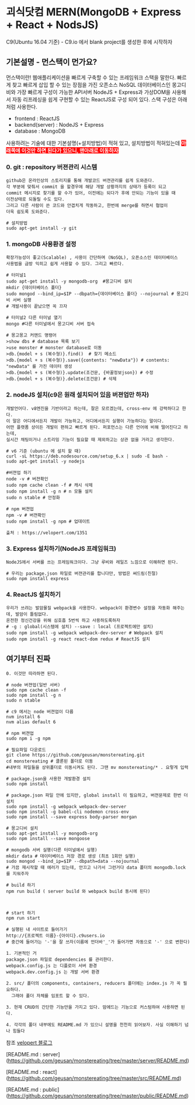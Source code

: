 # 괴식닷컴 MERN(MongoDB + Express + React + NodsJS)
C9(Ubuntu 16.04 기준) - C9.io 에서 blank project를 생성한 후에 시작하자

## 기본설명 - 먼스택이 먼가요?
먼스택이란! 웹애플리케이션을 빠르게 구축할 수 있는 프레임워크 스택을 말한다. 빠르게 찾고 빠르게 삽입 할 수 있는 장점을 가진 오픈소스 NoSQL 데이터베이스인 몽고디비와 가장 빠르게 구성이 가능한 API서버 NodeJS + Express과 
가상DOM을 사용해서 자동 리프레싱을 쉽게 구현할 수 있는 ReactJS로 구성 되어 있다. 스택 구성은 아래처럼 사용한다.
- frontend : ReactJS
- backend(server) : NodeJS + Express
- database : MongoDB

사용하려는 기술에 대한 기본설명(+설치방법)이 적혀 있고, 설치방법이 적혀있는데 <span style="background-color:red;font-weight:bold;color:white">아래쪽에 이것만 하면 된다가 있으니, 맨아래로 이동하자</span>


### 0. git : repository 버젼관리 시스템
    github은 온라인상의 스토리지를 통해 개발코드 버젼관리를 쉽게 도와준다. 
    각 부분에 맞춰서 commit 을 할경우에 해당 개발 상황까지의 상태가 등록이 되고
    commit 메시지로 찾기를 할 수가 있어, 이전에는 되다가 후에 안되는 기능이 있을 때
    이전상태로 되돌릴 수도 있다. 
    그리고 다른 사람이 쓴 코드와 안겹치게 작동하고, 한번에 merge를 하면서 협업이
    더욱 쉽도록 도와준다.
    
    # 설치방법
    sudo apt-get install -y git
    
### 1. mongoDB 사용환경 설정
    확장가능성이 좋고(Scalable) , 사용이 간단하며 (NoSQL), 오픈소스인 데이터베이스
    사용법을 금방 익히고 쉽게 사용할 수 있다. 그리고 빠르다.
    
    # 터미널1
    sudo apt-get install -y mongodb-org  #몽고디비 설치
    mkdir {데이터베이스 폴더}
    sudo mongod --bind_ip=$IP --dbpath={데이터베이스 폴더} --nojournal # 몽고디비 서버 실행
    # 개발사용이 끝났으면 꼭 끄자
    
    # 터미널2 다른 터미널 열기
    mongo #다른 터미널에서 몽고디비 서버 접속
    
    # 몽고몽고 커맨드 명령어
    >show dbs # database 목록 보기
    >use monster # monster database로 이동
    >db.{model + s (복수형)}.find()  # 찾기 메소드
    >db.{model + s (복수형)}.save({contents: "newData"}) # contents: "newData" 를 가진 데이터 생성
    >db.{model + s (복수형)}.update(조건문, {바꿀정보json}) # 수정
    >db.{model + s (복수형)}.delete(조건문) # 삭제
    
    
    
### 2. nodeJS 설치(c9은 원래 설치되어 있음 버젼업만 하자)
    개발언어다. v8엔진을 기반이라고 하는데, 잘은 모르겠는데, cross-env 에 강력하다고 한다.
    이 말은 어디에서든지 개발이 가능하고, 어디에서든지 실행이 가능하다는 말이다.
    어떤 플랫폼 상이든 개발이 편하고 빠르게 된다. 퍼포먼스는 다른 언어에 비해 떨어진다고 하는데,
    실시간 채팅이거나 스트리밍 기능이 필요할 때 제외하고는 상관 없을 거라고 생각한다.
    
    # v6 기준 (ubuntu 에 설치 할 때)
    curl -sL https://deb.nodesource.com/setup_6.x | sudo -E bash -
    sudo apt-get install -y nodejs
    
    #버젼업 하기
    node -v # 버젼확인
    sudo npm cache clean -f # 캐시 삭제
    sudo npm install -g n # n 모듈 설치
    sudo n stable # 안정화
    
    # npm 버젼업
    npm -v # 버젼확인
    sudo npm install -g npm # 업데이트
    
    출처 : https://velopert.com/1351
    
    
### 3. Express 설치하기(NodeJS 프레임워크)
    NodeJS에서 서버를 쓰는 프레임워크이다. 그냥 루비와 레일즈 느낌으로 이해하면 된다.
    
    # 우리는 package.json 파일로 버젼관리를 합니다만, 방법은 써드림(친절)
    sudo npm install express
    

### 4. ReactJS 설치하기
    우리가 쓰려는 발암물질 webpack을 사용한다. webpack이 환경변수 설정을 자동화 해주는데, 발암이 틀림없다.
    온전한 정신건강을 위해 심호흡 5번씩 하고 사용하도록하자
    # -g : global(시스템에 설치) --save : local (프로젝트에만 설치)
    sudo npm install -g webpack webpack-dev-server # Webpack 설치
    sudo npm install -g react react-dom redux # ReactJS 설치 
    
    

## 여기부터 진짜
    0. 이것만 따라하면 된다.
    
    # node 버젼업(일반 서버)
    sudo npm cache clean -f
    sudo npm install -g n
    sudo n stable
    
    # c9 에서는 node 버젼업이 다름
    nvm install 6
    nvm alias default 6
    
    # npm 버젼업
    sudo npm i -g npm
    
    # 필요파일 다운로드
    git clone https://github.com/geusan/monstereating.git
    cd monstereating # 클론된 폴더로 이동 
    #내부의 파일들을 상위폴더로 이동시켜도 된다. 그땐 mv monstereating/* . 요렇게 입력
    
    # package.json을 사용한 개발환경 설치
    sudo npm install
    
    # package.json 파일 안에 있지만, global install 이 필요하고, 버젼문제로 한번 더 설치
    sudo npm install -g webpack webpack-dev-server
    sudo npm install -g babel-cli nodemon cross-env
    sudo npm install --save express body-parser morgan
    
    # 몽고디비 설치
    sudo apt-get install -y mongodb-org
    sudo npm install --save mongoose
    
    # mongodb 서버 실행(다른 터미널에서 실행)
    mkdir data # 데이터베이스 저장 경로 생성 (최초 1회만 실행)
    sudo mongod --bind_ip=$IP --dbpath=data --nojournal 
    # 가끔 재시작할 때 에러가 있는데, 안끄고 나가서 그런거다 data 폴더의 mongodb.lock 를 지워주자
    
    # build 하기
    npm run build ( server build 와 webpack build 동시에 된다)
    
    
    
    # start 하기
    npm run start 
    
    # 실행된 내 사이트로 들어가기
    http://{프로젝트 이름}-{아이디}.c9users.io
    # 중간에 들어가는 '-'을 잘 쓰자(이름에 언더바'_'가 들어가면 자동으로 '-' 으로 변한다)
    
    1. 기본적인 거
    package.json 파일로 dependencies 를 관리한다.
    webpack.config.js 는 디플로이 서버 환경
    webpack.dev.config.js 는 개발 서버 환경
    
    2. src/ 폴더의 components, containers, reducers 폴더에는 index.js 가 꼭 필요하다. 
      그래야 폴더 자체를 임포트 할 수 있다.
    
    3. 현재 CRUD의 간단한 기능만을 가지고 있다. 맘에드는 기능으로 커스텀하여 사용하면 된다.
    
    4. 각각의 폴더 내부에도 README.md 가 있으니 설명을 천천히 읽어보자. 사실 이해하기 넘나 힘들다
    

    
    
참조 [velopert 블로그](http://velopert.com "velopert")

[README.md : server] (https://github.com/geusan/monstereating/tree/master/server/README.md)

[README.md : react] (https://github.com/geusan/monstereating/tree/master/src/README.md)

[README.md : public] (https://github.com/geusan/monstereating/tree/master/public/README.md)

